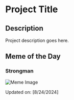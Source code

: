# Project Title

## Description

Project description goes here.

## Meme of the Day

### Strongman
![Meme Image](https://i.redd.it/ruolgldmk8kd1.png)

Updated on: [8/24/2024]